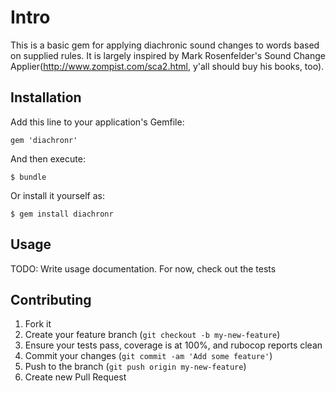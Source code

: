 # Intro

This is a basic gem for applying diachronic sound changes to words based on supplied rules. It is largely inspired by Mark Rosenfelder's Sound Change Applier(http://www.zompist.com/sca2.html, y'all should buy his books, too).

## Installation

Add this line to your application's Gemfile:

    gem 'diachronr'

And then execute:

    $ bundle

Or install it yourself as:

    $ gem install diachronr

## Usage

TODO: Write usage documentation. For now, check out the tests

## Contributing

1. Fork it
2. Create your feature branch (`git checkout -b my-new-feature`)
3. Ensure your tests pass, coverage is at 100%, and rubocop reports clean
4. Commit your changes (`git commit -am 'Add some feature'`)
5. Push to the branch (`git push origin my-new-feature`)
6. Create new Pull Request